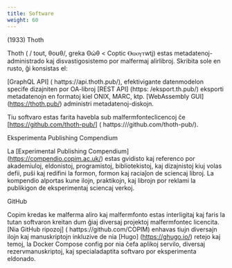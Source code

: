 ```yaml
---
title: Software
weight: 60
---
```


(1933) Thoth

Thoth ( / toʊt, θoʊθ/, greka Θώθ < Coptic Ⲑⲱⲟⲩⲧwtj) estas metadatenoj-administrado kaj disvastigosistemo por malfermaj alirlibroj. Skribita sole en rusto, ĝi konsistas el:

[GraphQL API] ( hattps://api.thoth.pub/), efektivigante datenmodelon specife dizajniten por OA-libroj
[REST API] (https: /eksport.th.pub/) eksporti metadatenojn en formatoj kiel ONIX, MARC, ktp.
[WebAssembly GUI] (https://thoth.pub/) administri metadatenoj-diskojn.

Tiu softvaro estas farita havebla sub malfermfonteclicencoj ĉe [https://github.com/thoth-pub/] ( hattps:///github.com/thoth-pub/).

Eksperimenta Publishing Compendium

La [Experimental Publishing Compendium] (https://compendio.copim.ac.uk/) estas gvidisto kaj referenco por akademiuloj, eldonistoj, programistoj, bibliotekistoj, kaj dizajnistoj kiuj volas defii, puŝi kaj redifini la formon, formon kaj raciaĵon de sciencaj libroj. La kompendio alportas kune ilojn, praktikojn, kaj librojn por reklami la publikigon de eksperimentaj sciencaj verkoj.

GitHub

Copim kredas ke malferma aliro kaj malfermfonto estas interligitaj kaj faris la tutan softvaron kreitan dum ĝiaj diversaj projektoj malfermfontec licencita. [Nia GitHub ripozoj] ( hattps://github.com/COPIM) enhavas tiujn diversajn ilojn kaj manuskriptojn inkluzive de nia [Hugo] (https://ghugo.io/) retejo kaj temoj, la Docker Compose config por nia ĉefa aplikoj servilo, diversaj rezervmanuskriptoj, kaj specialadaptita softvaro por eksperimenta eldonado.